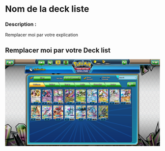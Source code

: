 # Nom de la deck liste



### Description :

Remplacer moi par votre explication


## Remplacer moi par votre Deck list



![alt text](exemple.png)
